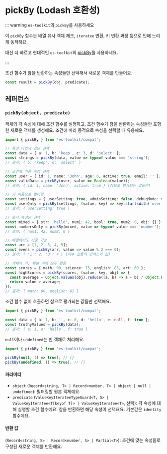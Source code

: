 # pickBy (Lodash 호환성)

::: warning `es-toolkit`의 `pickBy`를 사용하세요

이 `pickBy` 함수는 배열 유사 객체 체크, `iteratee` 변환, 키 변환 과정 등으로 인해 느리게 동작해요.

대신 더 빠르고 현대적인 `es-toolkit`의 [pickBy](../../object/pickBy.md)를 사용하세요.

:::

조건 함수가 참을 반환하는 속성들만 선택해서 새로운 객체를 만들어요.

```typescript
const result = pickBy(obj, predicate);
```

## 레퍼런스

### `pickBy(object, predicate)`

객체의 각 속성에 대해 조건 함수를 실행하고, 조건 함수가 참을 반환하는 속성들만 포함한 새로운 객체를 생성해요. 조건에 따라 동적으로 속성을 선택할 때 유용해요.

```typescript
import { pickBy } from 'es-toolkit/compat';

// 특정 타입의 값만 선택
const data = { a: 1, b: 'keep', c: 3, d: 'select' };
const strings = pickBy(data, value => typeof value === 'string');
// 결과: { b: 'keep', d: 'select' }

// 조건에 따른 속성 선택
const user = { id: 1, name: 'John', age: 0, active: true, email: '' };
const validData = pickBy(user, value => Boolean(value));
// 결과: { id: 1, name: 'John', active: true } (참으로 평가되는 값들만)

// 키 이름으로 필터링
const settings = { userSetting: true, adminSetting: false, debugMode: true };
const userOnly = pickBy(settings, (value, key) => key.startsWith('user'));
// 결과: { userSetting: true }

// 숫자 속성만 선택
const mixed = { str: 'hello', num1: 42, bool: true, num2: 0, obj: {} };
const numbersOnly = pickBy(mixed, value => typeof value === 'number');
// 결과: { num1: 42, num2: 0 }

// 배열에서도 사용 가능
const arr = [1, 2, 3, 4, 5];
const evens = pickBy(arr, value => value % 2 === 0);
// 결과: { '1': 2, '3': 4 } (짝수 값들의 인덱스와 값)

// 객체와 키, 원본 객체 모두 활용
const scores = { math: 90, science: 75, english: 85, art: 60 };
const highScores = pickBy(scores, (value, key, obj) => {
  const average = Object.values(obj).reduce((a, b) => a + b) / Object.keys(obj).length;
  return value > average;
});
// 결과: { math: 90, english: 85 }
```

조건 함수 없이 호출하면 참으로 평가되는 값들만 선택해요.

```typescript
import { pickBy } from 'es-toolkit/compat';

const data = { a: 1, b: '', c: 0, d: 'hello', e: null, f: true };
const truthyValues = pickBy(data);
// 결과: { a: 1, d: 'hello', f: true }
```

`null`이나 `undefined`는 빈 객체로 처리해요.

```typescript
import { pickBy } from 'es-toolkit/compat';

pickBy(null, () => true); // {}
pickBy(undefined, () => true); // {}
```

#### 파라미터

- `object` (`Record<string, T> | Record<number, T> | object | null | undefined`): 필터링할 원본 객체예요.
- `predicate` (`ValueKeyIterateeTypeGuard<T, S> | ValueKeyIteratee<T[keyof T]> | ValueKeyIteratee<T>`, 선택): 각 속성에 대해 실행할 조건 함수예요. 참을 반환하면 해당 속성이 선택돼요. 기본값은 `identity` 함수예요.

#### 반환 값

(`Record<string, S> | Record<number, S> | Partial<T>`): 조건에 맞는 속성들로 구성된 새로운 객체를 반환해요.
